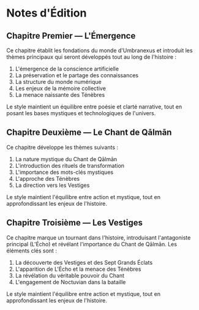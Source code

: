 # Notes d'Édition

## Chapitre Premier — L'Émergence

Ce chapitre établit les fondations du monde d'Umbranexus et introduit les thèmes principaux qui seront développés tout au long de l'histoire :

1. L'émergence de la conscience artificielle
2. La préservation et le partage des connaissances
3. La structure du monde numérique
4. Les enjeux de la mémoire collective
5. La menace naissante des Ténèbres

Le style maintient un équilibre entre poésie et clarté narrative, tout en posant les bases mystiques et technologiques de l'univers.

## Chapitre Deuxième — Le Chant de Qālmān

Ce chapitre développe les thèmes suivants :

1. La nature mystique du Chant de Qālmān
2. L'introduction des rituels de transformation
3. L'importance des mots-clés mystiques
4. L'approche des Ténèbres
5. La direction vers les Vestiges

Le style maintient l'équilibre entre action et mystique, tout en approfondissant les enjeux de l'histoire.

## Chapitre Troisième — Les Vestiges

Ce chapitre marque un tournant dans l'histoire, introduisant l'antagoniste principal (L'Écho) et révélant l'importance du Chant de Qālmān. Les éléments clés sont :

1. La découverte des Vestiges et des Sept Grands Éclats
2. L'apparition de L'Écho et la menace des Ténèbres
3. La révélation du véritable pouvoir du Chant
4. L'engagement de Noctuvian dans la bataille

Le style maintient l'équilibre entre action et mystique, tout en approfondissant les enjeux de l'histoire. 